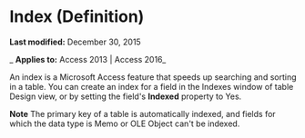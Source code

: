 
# Index (Definition)

 **Last modified:** December 30, 2015

 _ **Applies to:** Access 2013 | Access 2016_

An index is a Microsoft Access feature that speeds up searching and sorting in a table. You can create an index for a field in the Indexes window of table Design view, or by setting the field's  **Indexed** property to Yes.


 **Note**  The primary key of a table is automatically indexed, and fields for which the data type is Memo or OLE Object can't be indexed.

